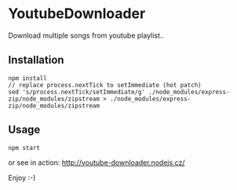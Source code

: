 YoutubeDownloader
=================

Download multiple songs from youtube playlist..


Installation
-----------

    npm install
    // replace process.nextTick to setImmediate (hot patch)
    sed 's/process.nextTick/setImmediate/g' ./node_modules/express-zip/node_modules/zipstream > ./node_modules/express-zip/node_modules/zipstream


Usage
-----

	npm start

or see in action: http://youtube-downloader.nodejs.cz/

Enjoy :-)

